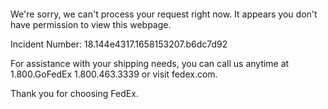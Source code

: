  	


 	

We're sorry, we can't process your request right now. It appears you don't have permission to view this webpage.


Incident Number: 18.144e4317.1658153207.b6dc7d92





For assistance with your shipping needs, you can call us anytime at 1.800.GoFedEx 1.800.463.3339 or visit fedex.com.




Thank you for choosing FedEx.